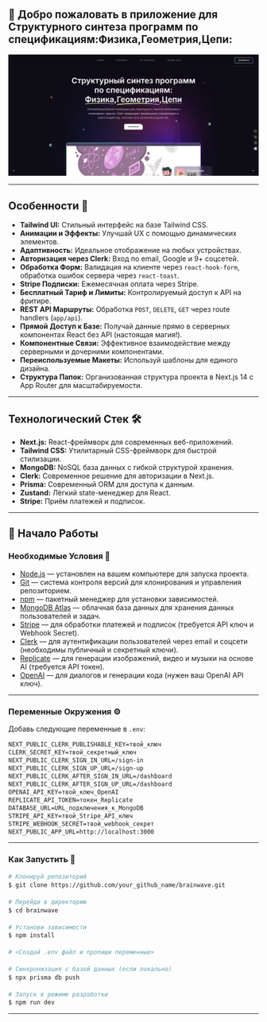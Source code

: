 
## 🎨 Добро пожаловать в приложение для **Структурного синтеза программ по спецификациям:Физика,Геометрия,Цепи**:

![image](https://github.com/Saaayurii/Physics/blob/main/public/assets/Physics.png)

---

## Особенности 🌟

* **Tailwind UI:** Стильный интерфейс на базе Tailwind CSS.
* **Анимации и Эффекты:** Улучшай UX с помощью динамических элементов.
* **Адаптивность:** Идеальное отображение на любых устройствах.
* **Авторизация через Clerk:** Вход по email, Google и 9+ соцсетей.
* **Обработка Форм:** Валидация на клиенте через `react-hook-form`, обработка ошибок сервера через `react-toast`.
* **Stripe Подписки:** Ежемесячная оплата через Stripe.
* **Бесплатный Тариф и Лимиты:** Контролируемый доступ к API на фритире.
* **REST API Маршруты:** Обработка `POST`, `DELETE`, `GET` через route handlers (`app/api`).
* **Прямой Доступ к Базе:** Получай данные прямо в серверных компонентах React без API (настоящая магия!).
* **Компонентные Связи:** Эффективное взаимодействие между серверными и дочерними компонентами.
* **Переиспользуемые Макеты:** Используй шаблоны для единого дизайна.
* **Структура Папок:** Организованная структура проекта в Next.js 14 с App Router для масштабируемости.

---

## Технологический Стек 🛠️

* **Next.js:** React-фреймворк для современных веб-приложений.
* **Tailwind CSS:** Утилитарный CSS-фреймворк для быстрой стилизации.
* **MongoDB:** NoSQL база данных с гибкой структурой хранения.
* **Clerk:** Современное решение для авторизации в Next.js.
* **Prisma:** Современный ORM для доступа к данным.
* **Zustand:** Лёгкий state-менеджер для React.
* **Stripe:** Приём платежей и подписок.

---

## 🚦 Начало Работы

### Необходимые Условия 🚧

* [Node.js](https://nodejs.org/) — установлен на вашем компьютере для запуска проекта.
* [Git](https://git-scm.com/) — система контроля версий для клонирования и управления репозиторием.
* [npm](https://www.npmjs.com/) — пакетный менеджер для установки зависимостей.
* [MongoDB Atlas](https://cloud.mongodb.com/) — облачная база данных для хранения данных пользователей и задач.
* [Stripe](https://stripe.com/) — для обработки платежей и подписок (требуется API ключ и Webhook Secret).
* [Clerk](https://clerk.dev/) — для аутентификации пользователей через email и соцсети (необходимы публичный и секретный ключи).
* [Replicate](https://replicate.com/) — для генерации изображений, видео и музыки на основе AI (требуется API токен).
* [OpenAI](https://platform.openai.com/) — для диалогов и генерации кода (нужен ваш OpenAI API ключ).

---

### Переменные Окружения ⚙️

Добавь следующие переменные в `.env`:

```env
NEXT_PUBLIC_CLERK_PUBLISHABLE_KEY=твой_ключ
CLERK_SECRET_KEY=твой_секретный_ключ
NEXT_PUBLIC_CLERK_SIGN_IN_URL=/sign-in
NEXT_PUBLIC_CLERK_SIGN_UP_URL=/sign-up
NEXT_PUBLIC_CLERK_AFTER_SIGN_IN_URL=/dashboard
NEXT_PUBLIC_CLERK_AFTER_SIGN_UP_URL=/dashboard
OPENAI_API_KEY=твой_ключ_OpenAI
REPLICATE_API_TOKEN=токен_Replicate
DATABASE_URL=URL_подключения_к_MongoDB
STRIPE_API_KEY=твой_Stripe_API_ключ
STRIPE_WEBHOOK_SECRET=твой_webhook_секрет
NEXT_PUBLIC_APP_URL=http://localhost:3000
```

---

### Как Запустить 🚀

```bash
# Клонируй репозиторий
$ git clone https://github.com/your_github_name/brainwave.git

# Перейди в директорию
$ cd brainwave

# Установи зависимости
$ npm install

# <Создай .env файл и пропиши переменные>

# Синхронизация с базой данных (если локально)
$ npx prisma db push

# Запуск в режиме разработки
$ npm run dev
```

---



